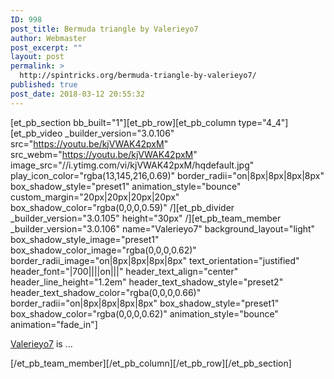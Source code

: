 ```yaml
---
ID: 998
post_title: Bermuda triangle by Valerieyo7
author: Webmaster
post_excerpt: ""
layout: post
permalink: >
  http://spintricks.org/bermuda-triangle-by-valerieyo7/
published: true
post_date: 2018-03-12 20:55:32
---
```

[et_pb_section bb_built="1"][et_pb_row][et_pb_column type="4_4"][et_pb_video _builder_version="3.0.106" src="https://youtu.be/kjVWAK42pxM" src_webm="https://youtu.be/kjVWAK42pxM" image_src="//i.ytimg.com/vi/kjVWAK42pxM/hqdefault.jpg" play_icon_color="rgba(13,145,216,0.69)" border_radii="on|8px|8px|8px|8px" box_shadow_style="preset1" animation_style="bounce" custom_margin="20px|20px|20px|20px" box_shadow_color="rgba(0,0,0,0.59)" /][et_pb_divider _builder_version="3.0.105" height="30px" /][et_pb_team_member _builder_version="3.0.106" name="Valerieyo7" background_layout="light" box_shadow_style_image="preset1" box_shadow_color_image="rgba(0,0,0,0.62)" border_radii_image="on|8px|8px|8px|8px" text_orientation="justified" header_font="|700||||on|||" header_text_align="center" header_line_height="1.2em" header_text_shadow_style="preset2" header_text_shadow_color="rgba(0,0,0,0.66)" border_radii="on|8px|8px|8px|8px" box_shadow_style="preset1" box_shadow_color="rgba(0,0,0,0.62)" animation_style="bounce" animation="fade_in"]

<a href="/tag/valerieyo7">Valerieyo7</a> is ...

[/et_pb_team_member][/et_pb_column][/et_pb_row][/et_pb_section]